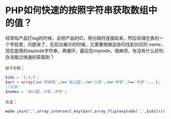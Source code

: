 # PHP如何快速的按照字符串获取数组中的值？

经常给产品打tag的时候，会把产品的ID，用分隔符连接起来，然后存储在表的一个字段里，问题来了，在前台展示的时候，又需要根据这些ID找到对应的 name，现在是用的explode字符串，再循环，最后在implode，很麻烦，有没有什么好的办法能过快速的获取到？

`如下示例`：

```php
$ids = '2,3,5';
$arr = array(1=>'学前班',2=>'幼儿园',3=>'小学',4=>'中学',5=>'大学'....);
//结果：
$names = '幼儿园，小学，大学';
```

`方法`：

```php
echo join(",",array_intersect_key($arr,array_flip(explode(',',$ids))));
```
